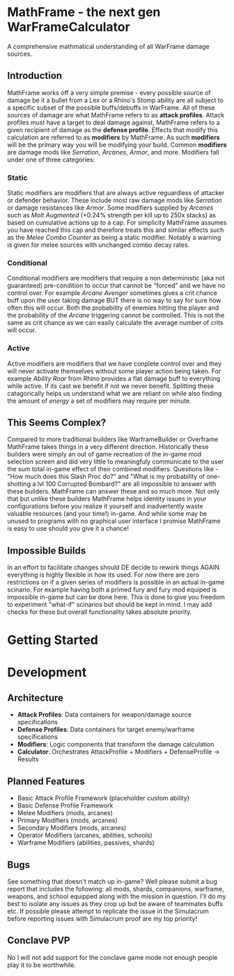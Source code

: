 # MathFrame - the next gen WarFrameCalculator
A comprehensive mathmatical understanding of all WarFrame damage sources. 
## Introduction
MathFrame works off a very simple premise - every possible source of damage be it a bullet from a Lex or a Rhino's Stomp ability are all subject to a specific subset of the possible buffs/debuffs in WarFrame. All of these sources of damage are what MathFrame refers to as __attack profiles__. Attack profiles must have a target to deal damage against, MathFrame refers to a given recipient of damage as the __defense profile__. Effects that modify this calculation are referred to as __modifiers__ by MathFrame. As such __modifiers__ will be the primary way you will be modifying your build. Common __modifiers__ are damage mods like _Serration_, _Arcanes_, _Armor_, and more. Modifiers fall under one of three categories:
### Static
Static modifiers are modifiers that are always active reguardless of attacker or defender behavior. These include most raw damage mods like _Serration_ or damage resistances like _Armor_. Some modifiers supplied by _Arcanes_ such as _Molt Augmented_ (+0.24% strength per kill up to 250x stacks) as based on cumulative actions up to a cap. For simplicity MathFrame assumes you have reached this cap and therefore treats this and similar effects such as the _Melee Combo Counter_ as being a static modifier. Notably a warning is given for melee sources with unchanged combo decay rates.
### Conditional
Conditional modifiers are modifiers that require a non deterministic (aka not guaranteed) pre-condition to occur that cannot be "forced" and we have no control over. For example _Arcane Avenger_ sometimes gives a crit chance buff upon the user taking damage BUT there is no way to say for sure how often this will occur. Both the probability of enemies hitting the player and the probability of the _Arcane_ triggering cannot be controlled. This is not the same as crit chance as we can easily calculate the average number of crits will occur.
### Active
Active modifiers are modifiers that we have conplete control over and they will never activate themselves without some player action being taken. For example _Ability Roar_ from Rhino provides a flat damage buff to everything while active. If its cast we benefit if not we never benefit. Splitting these catagorically helps us understand what we are reliant on while also finding the amount of _energy_ a set of modifiers may require per minute. 
## This Seems Complex?
Compared to more traditional builders like WarframeBuilder or Overframe MathFrame takes things in a very different direction. Historically these builders were simply an out of game recreation of the in-game mod selection screen and did very little to meaningfuly communicate to the user the sum total in-game effect of their combined modifiers. Questions like - "How much does this Slash Proc do?" and "What is my probability of one-shotting a lvl 100 Corrupted Bombard?" are all impossible to answer with these builders. MathFrame can answer these and so much more. Not only that but unlike these builders MathFrame helps identity issues in your configurations before you realize it yourself and inadvertently waste valuable resources (and your time!) in-game. And while some may be unused to programs with no graphical user interface I promise MathFrame is easy to use should you give it a chance!
## Impossible Builds
In an effort to facilitate changes should DE decide to rework things AGAIN everything is highly flexible in how its used. For now there are zero restrictions on if a given series of modifiers is possible in an actual in-game scinario. For example having both a primed fury and fury mod equiped is impossible in-game but can be done here. This is done to give you freedom to experiment "what-if" scinarios but should be kept in mind. I may add checks for these but overall functionality takes absolute priority.
# Getting Started



# Development
## Architecture
- **Attack Profiles**: Data containers for weapon/damage source specifications
- **Defense Profiles**: Data containers for target enemy/warframe specifications  
- **Modifiers**: Logic components that transform the damage calculation
- **Calculator**: Orchestrates AttackProfile + Modifiers + DefenseProfile → Results

## Planned Features
- Basic Attack Profile Framework (placeholder custom ability)
- Basic Defense Profile Framework
- Melee Modifiers (mods, arcanes)
- Primary Modifiers (mods, arcanes)
- Secondary Modifiers (mods, arcanes)
- Operator Modifiers (arcanes, abilities, schools)
- Warframe Modifiers (abilities, passives, shards)
## Bugs
See something that doesn't match up in-game? Well please submit a bug report that includes the following: all mods, shards, companions, warframe, weapons, and school equipped along with the mission in question. I'll do my best to isolate any issues as they crop up but be aware of teammates buffs etc. If possible please attempt to replicate the issue in the Simulacrum before reporting issues with Simulacrum proof are my top priority!
## Conclave PVP
No I will not add support for the conclave game mode not enough people play it to be worthwhile.